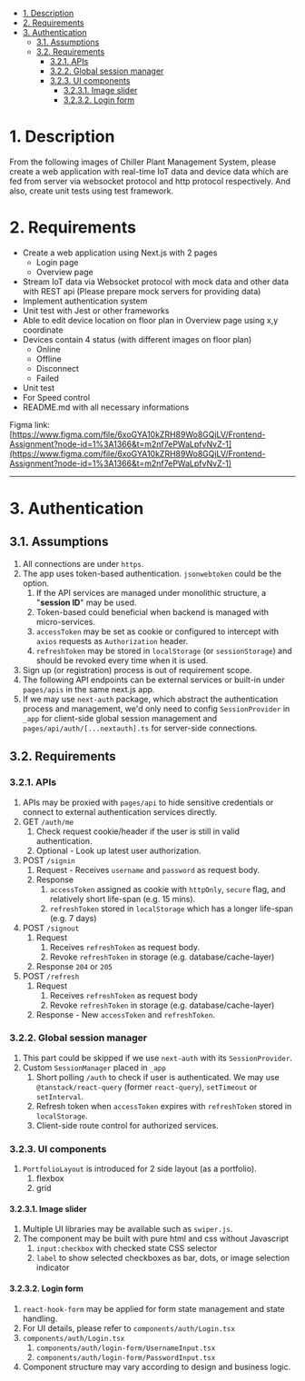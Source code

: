 - [1. Description](#1-description)
- [2. Requirements](#2-requirements)
- [3. Authentication](#3-authentication)
  - [3.1. Assumptions](#31-assumptions)
  - [3.2. Requirements](#32-requirements)
    - [3.2.1. APIs](#321-apis)
    - [3.2.2. Global session manager](#322-global-session-manager)
    - [3.2.3. UI components](#323-ui-components)
      - [3.2.3.1. Image slider](#3231-image-slider)
      - [3.2.3.2. Login form](#3232-login-form)


# 1. Description
From the following images of Chiller Plant Management System, please create a web
application with real-time IoT data and device data which are fed from server via websocket protocol and http protocol respectively. And also, create unit tests using test framework.

# 2. Requirements
- Create a web application using Next.js with 2 pages
  - Login page
  - Overview page
- Stream IoT data via Websocket protocol with mock data and other data with REST api (Please prepare mock servers for providing data)
- Implement authentication system
- Unit test with Jest or other frameworks
- Able to edit device location on floor plan in Overview page using x,y coordinate
- Devices contain 4 status (with different images on floor plan)
  - Online
  - Offline
  - Disconnect
  - Failed
- Unit test
- For Speed control
- README.md with all necessary informations

Figma link:
[https://www.figma.com/file/6xoGYA10kZRH89Wo8GQjLV/Frontend-Assignment?node-id=1%3A1366&t=m2nf7ePWaLpfvNvZ-1](https://www.figma.com/file/6xoGYA10kZRH89Wo8GQjLV/Frontend-Assignment?node-id=1%3A1366&t=m2nf7ePWaLpfvNvZ-1)

---

# 3. Authentication
## 3.1. Assumptions
1. All connections are under `https`.
2. The app uses token-based authentication. `jsonwebtoken` could be the option.
   1. If the API services are managed under monolithic structure, a "**session ID**" may be used.
   2. Token-based could beneficial when backend is managed with micro-services. 
   3. `accessToken` may be set as cookie or configured to intercept with `axios` requests as `Authorization` header. 
   4. `refreshToken` may be stored in `localStorage` (or `sessionStorage`) and should be revoked every time when it is used. 
3. Sign up (or registration) process is out of requirement scope.
4. The following API endpoints can be external services or built-in under `pages/apis` in the same next.js app.
5. If we may use `next-auth` package, which abstract the authentication process and management, we'd only need to config `SessionProvider` in `_app` for client-side global session management and `pages/api/auth/[...nextauth].ts` for server-side connections.

## 3.2. Requirements
### 3.2.1. APIs
1. APIs may be proxied with `pages/api` to hide sensitive credentials or connect to external authentication services directly. 
2. GET `/auth/me`
   1. Check request cookie/header if the user is still in valid authentication. 
   2. Optional - Look up latest user authorization.
3. POST `/signin`
   1. Request - Receives `username` and `password` as request body.
   2. Response 
      1. `accessToken` assigned as cookie with `httpOnly`, `secure` flag, and relatively short life-span (e.g. 15 mins).
      2. `refreshToken` stored in `localStorage` which has a longer life-span (e.g. 7 days)
4. POST `/signout`
   1. Request
      1. Receives `refreshToken` as request body. 
      2. Revoke `refreshToken` in storage (e.g. database/cache-layer)
   2. Response `204` or `205`
5. POST `/refresh`
   1. Request
      1. Receives `refreshToken` as request body
      2. Revoke `refreshToken` in storage (e.g. database/cache-layer)
   2. Response - New `accessToken` and `refreshToken`. 

### 3.2.2. Global session manager
1. This part could be skipped if we use `next-auth` with its `SessionProvider`. 
2. Custom `SessionManager` placed in `_app`
   1. Short polling `/auth` to check if user is authenticated. We may use `@tanstack/react-query` (former `react-query`), `setTimeout` or `setInterval`. 
   2. Refresh token when `accessToken` expires with `refreshToken` stored in `localStorage`.
   3. Client-side route control for authorized services.

### 3.2.3. UI components
1. `PortfolioLayout` is introduced for 2 side layout (as a portfolio).
   1. flexbox
   2. grid
#### 3.2.3.1. Image slider 
1. Multiple UI libraries may be available such as `swiper.js`. 
2. The component may be built with pure html and css without Javascript
   1. `input:checkbox` with checked state CSS selector
   2. `label` to show selected checkboxes as bar, dots, or image selection indicator 

#### 3.2.3.2. Login form
1. `react-hook-form` may be applied for form state management and state handling. 
2. For UI details, please refer to `components/auth/Login.tsx`
3. `components/auth/Login.tsx`
   1. `components/auth/login-form/UsernameInput.tsx`
   2. `components/auth/login-form/PasswordInput.tsx`
4. Component structure may vary according to design and business logic. 
